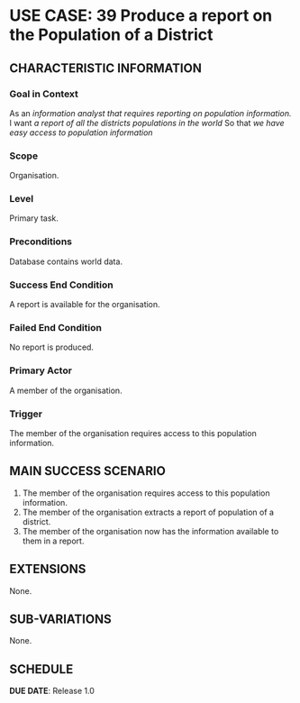 # USE CASE: 39 Produce a report on the Population of a District

## CHARACTERISTIC INFORMATION

### Goal in Context

As an *information analyst that requires reporting on population information.* I want *a report of all the districts populations in the world* So that *we have easy access to population information*

### Scope

Organisation.

### Level

Primary task.

### Preconditions

Database contains world data.

### Success End Condition

A report is available for the organisation.

### Failed End Condition

No report is produced.

### Primary Actor

A member of the organisation.

### Trigger

The member of the organisation requires access to this population information.

## MAIN SUCCESS SCENARIO

1. The member of the organisation requires access to this population information.
2. The member of the organisation extracts a report of population of a district.
3. The member of the organisation now has the information available to them in a report.

## EXTENSIONS

None.

## SUB-VARIATIONS

None.

## SCHEDULE

**DUE DATE**: Release 1.0